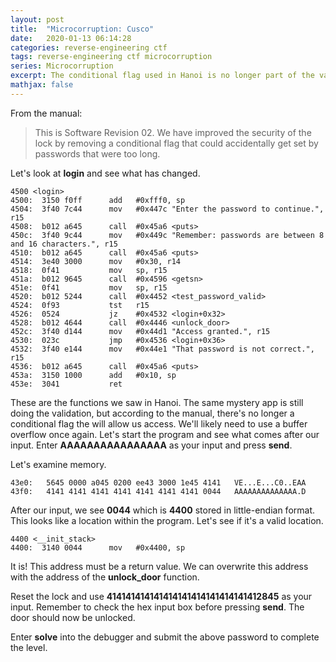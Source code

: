 ```yaml
---
layout: post
title:  "Microcorruption: Cusco"
date:   2020-01-13 06:14:28
categories: reverse-engineering ctf
tags: reverse-engineering ctf microcorruption
series: Microcorruption
excerpt: The conditional flag used in Hanoi is no longer part of the validation sequence.
mathjax: false
---
```


From the manual:

> This is Software Revision 02. We have improved the security of the lock by removing a conditional flag that could accidentally get set by passwords that were too long.

Let's look at **login** and see what has changed.

```
4500 <login>
4500:  3150 f0ff      add	#0xfff0, sp
4504:  3f40 7c44      mov	#0x447c "Enter the password to continue.", r15
4508:  b012 a645      call	#0x45a6 <puts>
450c:  3f40 9c44      mov	#0x449c "Remember: passwords are between 8 and 16 characters.", r15
4510:  b012 a645      call	#0x45a6 <puts>
4514:  3e40 3000      mov	#0x30, r14
4518:  0f41           mov	sp, r15
451a:  b012 9645      call	#0x4596 <getsn>
451e:  0f41           mov	sp, r15
4520:  b012 5244      call	#0x4452 <test_password_valid>
4524:  0f93           tst	r15
4526:  0524           jz	#0x4532 <login+0x32>
4528:  b012 4644      call	#0x4446 <unlock_door>
452c:  3f40 d144      mov	#0x44d1 "Access granted.", r15
4530:  023c           jmp	#0x4536 <login+0x36>
4532:  3f40 e144      mov	#0x44e1 "That password is not correct.", r15
4536:  b012 a645      call	#0x45a6 <puts>
453a:  3150 1000      add	#0x10, sp
453e:  3041           ret
```

These are the functions we saw in Hanoi. The same mystery app is still doing the validation, but according to the manual, there's no longer a conditional flag the will allow us access.  We'll likely need to use a buffer overflow once again.  Let's start the program and see what comes after our input.  Enter **AAAAAAAAAAAAAAAA** as your input and press **send**.

Let's examine memory.

```
43e0:   5645 0000 a045 0200 ee43 3000 1e45 4141   VE...E...C0..EAA
43f0:   4141 4141 4141 4141 4141 4141 4141 0044   AAAAAAAAAAAAAA.D
```

After our input, we see **0044** which is **4400** stored in little-endian format.  This looks like a location within the program. Let's see if it's a valid location.

```
4400 <__init_stack>
4400:  3140 0044      mov	#0x4400, sp
```

It is! This address must be a return value. We can overwrite this address with the address of the **unlock_door** function.

Reset the lock and use **414141414141414141414141414141412845** as your input. Remember to check the hex input box before pressing **send**. The door should now be unlocked. 

Enter **solve** into the debugger and submit the above password to complete the level.